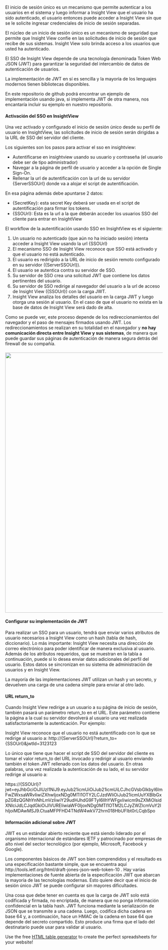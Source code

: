 <p>El inicio de sesi&oacute;n &uacute;nico es un mecanismo que permite autenticar a los usuarios en el sistema y luego informar a Insight View que el usuario ha sido autenticado, el usuario entonces puede acceder a Insight View sin que se le solicite ingresar credenciales de inicio de sesi&oacute;n separadas.</p>
<p>El n&uacute;cleo de un inicio de sesi&oacute;n &uacute;nico es un mecanismo de seguridad que permite que Insight View conf&iacute;e en las solicitudes de inicio de sesi&oacute;n que recibe de sus sistemas.&nbsp;Insight View solo brinda acceso a los usuarios que usted ha autenticado.</p>
<p>El SSO de Insight View depende de una tecnolog&iacute;a denominada Token Web JSON (JWT) para garantizar la seguridad del intercambio de datos de autenticaci&oacute;n de usuarios.</p>
<p>La implementaci&oacute;n de JWT en s&iacute; es sencilla y la mayor&iacute;a de los lenguajes modernos tienen bibliotecas disponibles.</p>
<p>En este repositorio de github podr&aacute; encontrar un ejemplo de implementaci&oacute;n usando java, si implementa JWT de otra manera, nos encantar&iacute;a incluir su ejemplo en nuestro repositorio.</p>
<h4>Activaci&oacute;n del SSO en InsightView</h4>
<p>Una vez activado y configurado el inicio de sesi&oacute;n &uacute;nico desde su perfil de usuario en InsightView, las solicitudes de inicio de sesi&oacute;n ser&aacute;n dirigidas a la URL de SSO del servidor del cliente.</p>
<p>Los siguientes son los pasos para activar el sso en insightview:</p>
<ul>
<li>Autentificarse en insightview usando su&nbsp;usuario y contrase&ntilde;a (el usuario debe ser de tipo administrador)</li>
<li>Navegar a la p&aacute;gina de perfil de usuario y acceder a la opci&oacute;n de Single Sign-On.</li>
<li>Rellenar la url de autentificaci&oacute;n con la url de su servidor {ServerSSOUrl} donde va a alojar el script de autentificaci&oacute;n.</li>
</ul>
<p>En esa p&aacute;gina adem&aacute;s debe apuntarse 2 datos:</p>
<ul>
<li>{SecretKey}: esta secret Key deber&aacute; ser usada en el script de autentificaci&oacute;n para firmar los tokens.</li>
<li>{SSOUrl}: Esta es la url&nbsp;a la que deber&aacute;n acceder los usuarios SSO del cliente para entrar en InsightView</li>
</ul>
<p>El workflow de la autentificaci&oacute;n usando SSO en InsightView es el siguiente:</p>
<ol>
<li>Un usuario no autenticado (que a&uacute;n no ha iniciado sesi&oacute;n) intenta acceder a Insight View usando la url {SSOUrl}</li>
<li>El mecanismo SSO de Insight View reconoce que SSO est&aacute; activado y que el usuario no est&aacute; autenticado.</li>
<li>El usuario es redirigido a la URL de inicio de sesi&oacute;n remoto configurado en su servidor ({ServerSSOUrl}).</li>
<li>El usuario se autentica contra su servidor de SSO.</li>
<li>Su servidor de SSO crea una solicitud JWT que contiene los datos pertinentes del usuario.</li>
<li>Su servidor de SSO redirige al navegador del usuario&nbsp;a la url de acceso de Insight View ({SSOUrl}) con la carga JWT.</li>
<li>Insight View analiza los detalles del usuario en la carga JWT y luego otorga una sesi&oacute;n al usuario. En el caso de que el usuario no exista en la base de datos de Insight View ser&aacute; dado de alta.</li>
</ol>
<p>Como se puede ver, este proceso depende de los redireccionamientos del navegador y el paso de mensajes firmados usando JWT. Los redireccionamientos se realizan en su totalidad en el navegador y <strong>no hay comunicaci&oacute;n directa entre Insight View y sus sistemas</strong>, de manera que puede guardar sus p&aacute;ginas de autenticaci&oacute;n de manera segura detr&aacute;s del firewall de su compa&ntilde;&iacute;a.</p>
<h4><img src="https://raw.githubusercontent.com/cabsa/ssoSample/master/Diagrama%20SSO%20Clientes.png" alt="" width="755" height="832" /></h4>
<h4>Configurar su implementaci&oacute;n de JWT</h4>
<p>Para realizar un SSO para un usuario, tendr&aacute; que enviar varios atributos de usuario necesarios a Insight View como un hash (tabla de hash, diccionario). Lo m&aacute;s importante: Insight View necesita una direcci&oacute;n de correo electr&oacute;nico para poder identificar de manera exclusiva al usuario. Adem&aacute;s de los atributos requeridos, que se muestran en la tabla a continuaci&oacute;n, puede si lo desea enviar datos adicionales del perfil del usuario. Estos datos se sincronizan en su sistema de administraci&oacute;n de usuarios y en Insight View.</p>
<p>La mayor&iacute;a de las implementaciones JWT utilizan un hash y un secreto, y devuelven una carga de una cadena simple para enviar al otro lado.</p>
<h4>URL return_to</h4>
<p>Cuando Insight View redirige a un usuario a su p&aacute;gina de inicio de sesi&oacute;n, tambi&eacute;n pasar&aacute; un par&aacute;metro return_to en el URL. Este par&aacute;metro contiene la p&aacute;gina a la cual su servidor devolver&aacute; al usuario una vez realizada satisfactoriamente la autenticaci&oacute;n. Por ejemplo:</p>
<p>Insight View reconoce que el usuario no est&aacute; autentificado con lo que se redirige al usuario a: http://{ServerSSOUrl}?return_to={SSOUrl}&amp;jwtId=3123123</p>
<p>Lo &uacute;nico que tiene que hacer el script de SSO del servidor del cliente es tomar el valor return_to del URL invocado y redirigir al usuario enviando tambi&eacute;n el token JWT rellenado con los datos del usuario. En otras palabras, una vez realizada la autenticaci&oacute;n de su lado, el su servidor redirige al usuario a:</p>
<p>https://{SSOUrl}?jwt=eyJhbGciOiJIUzI1NiJ9.eyJub21icmUiOiJub21icmUiLCJhcGVsbGlkbyI6ImFwZWxsaWRvIiwiZXhwIjoxNDg0MTI1OTY2LCJzdWIiOiJub21icmUuYXBlbGxpZG8zQGNhYnNhLmVzIiwiY29udHJhdG9FTyI6IlhYWFgxIiwicm9sZXMiOlsidXNlciJdLCJqdGkiOiJIVUREIiwiaWF0IjoxNDg0MTI1OTM2LCJyZWZlcmVuY2lhIjoiMDAwMSJ9.CtuaMFPFHD4TNdW4wkV72hrn018HbUFlbt0rLCqbSpo</p>
<h4>Informaci&oacute;n adicional sobre JWT</h4>
<p>JWT es un est&aacute;ndar abierto reciente que est&aacute; siendo liderado por el organismo internacional de est&aacute;ndares IETF y patrocinado por empresas de alto nivel del sector tecnol&oacute;gico (por ejemplo, Microsoft, Facebook y Google).</p>
<p>Los componentes b&aacute;sicos de JWT son bien comprendidos y el resultado es una especificaci&oacute;n bastante simple, que se encuentra aqu&iacute; http://tools.ietf.org/html/draft-jones-json-web-token-10 . Hay varias implementaciones de fuente abierta de la especificaci&oacute;n JWT que abarcan la mayor&iacute;a de las tecnolog&iacute;as modernas. Esto quiere decir que el inicio de sesi&oacute;n &uacute;nico JWT se puede configurar sin mayores dificultades.</p>
<p>Una cosa que debe tener en cuenta es que la carga de JWT solo est&aacute; codificada y firmada, no encriptada, de manera que no ponga informaci&oacute;n confidencial en la tabla hash. JWT funciona mediante la serializaci&oacute;n de JSON que se transmite a una cadena. Luego, codifica dicha cadena en base 64 y, a continuaci&oacute;n, hace un HMAC de la cadena en base 64 que depende del secreto compartido. Esto produce una firma que el lado del destinatario puede usar para validar al usuario.</p>
<p>Use the free <a href="http://divtable.com/generator/" rel="nofollow">HTML table generator</a> to create the perfect spreadsheets for your website!</p>
